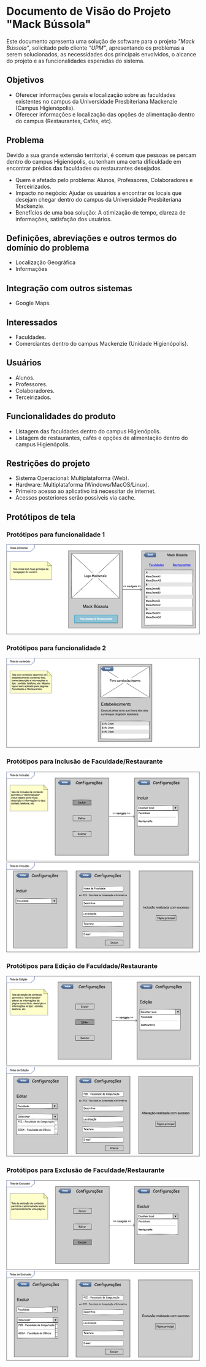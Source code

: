 # Documento de Visão do Projeto "Mack Bússola"

Este documento apresenta uma solução de software para o projeto *"Mack Bússola"*, solicitado pelo cliente *"UPM"*, apresentando os problemas a serem solucionados, as necessidades dos principais envolvidos, o alcance do projeto e as funcionalidades 
esperadas do sistema.

## Objetivos

* Oferecer informações gerais e localização sobre as faculdades existentes no campus da Universidade Presbiteriana Mackenzie (Campus Higienópolis).
* Oferecer informações e localização das opções de alimentação dentro do campus (Restaurantes, Cafés, etc).

## Problema

Devido a sua grande extensão territorial, é comum que pessoas se percam dentro do campus Higienópolis, ou tenham uma certa dificuldade em encontrar prédios das faculdades ou restaurantes desejados.

* Quem é afetado pelo problema: Alunos, Professores, Colaboradores e Terceirizados.
* Impacto no negócio: Ajudar os usuários a encontrar os locais que desejam chegar dentro do campus da Universidade Presbiteriana Mackenzie.
* Benefícios de uma boa solução: A otimização de tempo, clareza de informações, satisfação dos usuários.

## Definições, abreviações e outros termos do domínio do problema

* Localização Geográfica
* Informações

## Integração com outros sistemas

* Google Maps.
 
## Interessados

* Faculdades.
* Comerciantes dentro do campus Mackenzie (Unidade Higienópolis).

## Usuários

* Alunos.
* Professores.
* Colaboradores.
* Terceirizados.

## Funcionalidades do produto

* Listagem das faculdades dentro do campus Higienópolis.
* Listagem de restaurantes, cafés e opções de alimentação dentro do campus Higienópolis.

## Restrições do projeto

* Sistema Operacional: Multiplataforma (Web).
* Hardware: Multiplataforma (Windows/MacOS/Linux).
* Primeiro acesso ao aplicativo irá necessitar de internet.
* Acessos posteriores serão possíveis via cache.

## Protótipos de tela

### Protótipos para funcionalidade 1
![](prototipotelas-principais.png)
### Protótipos para funcionalidade 2
![](prototipotelas-conteudo.png)
### Protótipos para Inclusão de Faculdade/Restaurante
![](telainclusao1.png)
![](telainclusao2.png)
### Protótipos para Edição de Faculdade/Restaurante
![](telaedicao1.png)
![](telaedicao2.png)
### Protótipos para Exclusão de Faculdade/Restaurante
![](telaexclusao1.png)
![](telaexclusao2.png)
